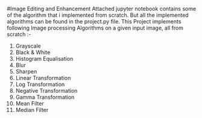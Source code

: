 #Image Editing and Enhancement
Attached jupyter notebook contains some of the algorithm that i implemented from scratch.
But all the implemented algorithms can be found in the project.py file.
This Project implements following Image processing Algorithms on a given input image, all from scratch :-
1. Grayscale
2. Black & White
3. Histogram Equalisation
4. Blur
5. Sharpen
6. Linear Transformation
7. Log Transformation
8. Negative Transformation
9. Gamma Transformation
10. Mean Filter
11. Median Filter
